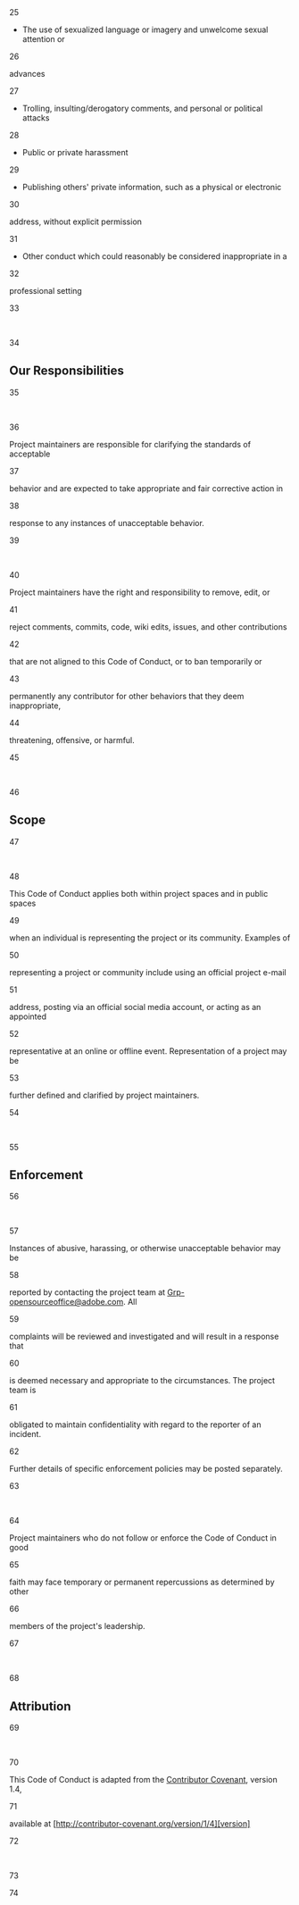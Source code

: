 ​

25

* The use of sexualized language or imagery and unwelcome sexual attention or

26

advances

27

* Trolling, insulting/derogatory comments, and personal or political attacks

28

* Public or private harassment

29

* Publishing others' private information, such as a physical or electronic

30

  address, without explicit permission

31

* Other conduct which could reasonably be considered inappropriate in a

32

  professional setting

33

​

34

## Our Responsibilities

35

​

36

Project maintainers are responsible for clarifying the standards of acceptable

37

behavior and are expected to take appropriate and fair corrective action in

38

response to any instances of unacceptable behavior.

39

​

40

Project maintainers have the right and responsibility to remove, edit, or

41

reject comments, commits, code, wiki edits, issues, and other contributions

42

that are not aligned to this Code of Conduct, or to ban temporarily or

43

permanently any contributor for other behaviors that they deem inappropriate,

44

threatening, offensive, or harmful.

45

​

46

## Scope

47

​

48

This Code of Conduct applies both within project spaces and in public spaces

49

when an individual is representing the project or its community. Examples of

50

representing a project or community include using an official project e-mail

51

address, posting via an official social media account, or acting as an appointed

52

representative at an online or offline event. Representation of a project may be

53

further defined and clarified by project maintainers.

54

​

55

## Enforcement

56

​

57

Instances of abusive, harassing, or otherwise unacceptable behavior may be

58

reported by contacting the project team at Grp-opensourceoffice@adobe.com. All

59

complaints will be reviewed and investigated and will result in a response that

60

is deemed necessary and appropriate to the circumstances. The project team is

61

obligated to maintain confidentiality with regard to the reporter of an incident.

62

Further details of specific enforcement policies may be posted separately.

63

​

64

Project maintainers who do not follow or enforce the Code of Conduct in good

65

faith may face temporary or permanent repercussions as determined by other

66

members of the project's leadership.

67

​

68

## Attribution

69

​

70

This Code of Conduct is adapted from the [Contributor Covenant][homepage], version 1.4,

71

available at [http://contributor-covenant.org/version/1/4][version]

72

​

73

[homepage]: http://contributor-covenant.org

74

[version]: http://contributor-covenant.org/version/1/4/